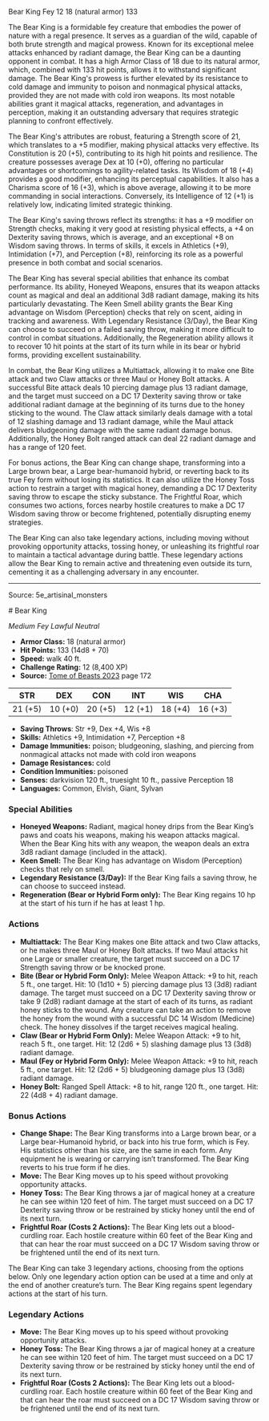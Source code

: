 <MonsterName/>Bear King</MonsterName>
<CreatureType/>Fey</CreatureType>
<CR/>12</CR>
<AC/>18 (natural armor)</AC>
<HP/>133</HP>
<summary>The Bear King is a formidable fey creature that embodies the power of nature with a regal presence. It serves as a guardian of the wild, capable of both brute strength and magical prowess. Known for its exceptional melee attacks enhanced by radiant damage, the Bear King can be a daunting opponent in combat. It has a high Armor Class of 18 due to its natural armor, which, combined with 133 hit points, allows it to withstand significant damage. The Bear King's prowess is further elevated by its resistance to cold damage and immunity to poison and nonmagical physical attacks, provided they are not made with cold iron weapons. Its most notable abilities grant it magical attacks, regeneration, and advantages in perception, making it an outstanding adversary that requires strategic planning to confront effectively.</summary>

<detail>

The Bear King's attributes are robust, featuring a Strength score of 21, which translates to a +5 modifier, making physical attacks very effective. Its Constitution is 20 (+5), contributing to its high hit points and resilience. The creature possesses average Dex at 10 (+0), offering no particular advantages or shortcomings to agility-related tasks. Its Wisdom of 18 (+4) provides a good modifier, enhancing its perceptual capabilities. It also has a Charisma score of 16 (+3), which is above average, allowing it to be more commanding in social interactions. Conversely, its Intelligence of 12 (+1) is relatively low, indicating limited strategic thinking.

The Bear King's saving throws reflect its strengths: it has a +9 modifier on Strength checks, making it very good at resisting physical effects, a +4 on Dexterity saving throws, which is average, and an exceptional +8 on Wisdom saving throws. In terms of skills, it excels in Athletics (+9), Intimidation (+7), and Perception (+8), reinforcing its role as a powerful presence in both combat and social scenarios.

The Bear King has several special abilities that enhance its combat performance. Its ability, Honeyed Weapons, ensures that its weapon attacks count as magical and deal an additional 3d8 radiant damage, making its hits particularly devastating. The Keen Smell ability grants the Bear King advantage on Wisdom (Perception) checks that rely on scent, aiding in tracking and awareness. With Legendary Resistance (3/Day), the Bear King can choose to succeed on a failed saving throw, making it more difficult to control in combat situations. Additionally, the Regeneration ability allows it to recover 10 hit points at the start of its turn while in its bear or hybrid forms, providing excellent sustainability.

In combat, the Bear King utilizes a Multiattack, allowing it to make one Bite attack and two Claw attacks or three Maul or Honey Bolt attacks. A successful Bite attack deals 10 piercing damage plus 13 radiant damage, and the target must succeed on a DC 17 Dexterity saving throw or take additional radiant damage at the beginning of its turns due to the honey sticking to the wound. The Claw attack similarly deals damage with a total of 12 slashing damage and 13 radiant damage, while the Maul attack delivers bludgeoning damage with the same radiant damage bonus. Additionally, the Honey Bolt ranged attack can deal 22 radiant damage and has a range of 120 feet.

For bonus actions, the Bear King can change shape, transforming into a Large brown bear, a Large bear-humanoid hybrid, or reverting back to its true Fey form without losing its statistics. It can also utilize the Honey Toss action to restrain a target with magical honey, demanding a DC 17 Dexterity saving throw to escape the sticky substance. The Frightful Roar, which consumes two actions, forces nearby hostile creatures to make a DC 17 Wisdom saving throw or become frightened, potentially disrupting enemy strategies.

The Bear King can also take legendary actions, including moving without provoking opportunity attacks, tossing honey, or unleashing its frightful roar to maintain a tactical advantage during battle. These legendary actions allow the Bear King to remain active and threatening even outside its turn, cementing it as a challenging adversary in any encounter.</detail>



---

Source: 5e_artisinal_monsters

<statblock>
# Bear King

*Medium* *Fey* *Lawful Neutral*

- **Armor Class:** 18 (natural armor)
- **Hit Points:** 133 (14d8 + 70)
- **Speed:** walk 40 ft.
- **Challenge Rating:** 12 (8,400 XP)
- **Source:** [Tome of Beasts 2023](https://koboldpress.com/kpstore/product/tome-of-beasts-1-2023-edition/) page 172

| STR | DEX | CON | INT | WIS | CHA |
| --- | --- | --- | --- | --- | --- |
| 21 (+5) | 10 (+0) | 20 (+5) | 12 (+1) | 18 (+4) | 16 (+3) |

- **Saving Throws**: Str +9, Dex +4, Wis +8
- **Skills:** Athletics +9, Intimidation +7, Perception +8
- **Damage Immunities:** poison; bludgeoning, slashing, and piercing from nonmagical attacks not made with cold iron weapons
- **Damage Resistances:** cold
- **Condition Immunities:** poisoned
- **Senses:** darkvision 120 ft., truesight 10 ft., passive Perception 18
- **Languages:** Common, Elvish, Giant, Sylvan

### Special Abilities

- **Honeyed Weapons:** Radiant, magical honey drips from the Bear King’s paws and coats his weapons, making his weapon attacks magical. When the Bear King hits with any weapon, the weapon deals an extra 3d8 radiant damage (included in the attack).
- **Keen Smell:** The Bear King has advantage on Wisdom (Perception) checks that rely on smell.
- **Legendary Resistance (3/Day):** If the Bear King fails a saving throw, he can choose to succeed instead.
- **Regeneration (Bear or Hybrid Form only):** The Bear King regains 10 hp at the start of his turn if he has at least 1 hp.

### Actions

- **Multiattack:** The Bear King makes one Bite attack and two Claw attacks, or he makes three Maul or Honey Bolt attacks. If two Maul attacks hit one Large or smaller creature, the target must succeed on a DC 17 Strength saving throw or be knocked prone.
- **Bite (Bear or Hybrid Form Only):** Melee Weapon Attack: +9 to hit, reach 5 ft., one target. Hit: 10 (1d10 + 5) piercing damage plus 13 (3d8) radiant damage. The target must succeed on a DC 17 Dexterity saving throw or take 9 (2d8) radiant damage at the start of each of its turns, as radiant honey sticks to the wound. Any creature can take an action to remove the honey from the wound with a successful DC 14 Wisdom (Medicine) check. The honey dissolves if the target receives magical healing.
- **Claw (Bear or Hybrid Form Only):** Melee Weapon Attack: +9 to hit, reach 5 ft., one target. Hit: 12 (2d6 + 5) slashing damage plus 13 (3d8) radiant damage.
- **Maul (Fey or Hybrid Form Only):** Melee Weapon Attack: +9 to hit, reach 5 ft., one target. Hit: 12 (2d6 + 5) bludgeoning damage plus 13 (3d8) radiant damage.
- **Honey Bolt:** Ranged Spell Attack: +8 to hit, range 120 ft., one target. Hit: 22 (4d8 + 4) radiant damage.

### Bonus Actions

- **Change Shape:** The Bear King transforms into a Large brown bear, or a Large bear-Humanoid hybrid, or back into his true form, which is Fey. His statistics other than his size, are the same in each form. Any equipment he is wearing or carrying isn’t transformed. The Bear King reverts to his true form if he dies.
- **Move:** The Bear King moves up to his speed without provoking opportunity attacks.
- **Honey Toss:** The Bear King throws a jar of magical honey at a creature he can see within 120 feet of him. The target must succeed on a DC 17 Dexterity saving throw or be restrained by sticky honey until the end of its next turn.
- **Frightful Roar (Costs 2 Actions):** The Bear King lets out a blood-curdling roar. Each hostile creature within 60 feet of the Bear King and that can hear the roar must succeed on a DC 17 Wisdom saving throw or be frightened until the end of its next turn.

The Bear King can take 3 legendary actions, choosing from the options below. Only one legendary action option can be used at a time and only at the end of another creature’s turn. The Bear King regains spent legendary actions at the start of his turn.

### Legendary Actions

- **Move:** The Bear King moves up to his speed without provoking opportunity attacks.
- **Honey Toss:** The Bear King throws a jar of magical honey at a creature he can see within 120 feet of him. The target must succeed on a DC 17 Dexterity saving throw or be restrained by sticky honey until the end of its next turn.
- **Frightful Roar (Costs 2 Actions):** The Bear King lets out a blood-curdling roar. Each hostile creature within 60 feet of the Bear King and that can hear the roar must succeed on a DC 17 Wisdom saving throw or be frightened until the end of its next turn.
</statblock>


